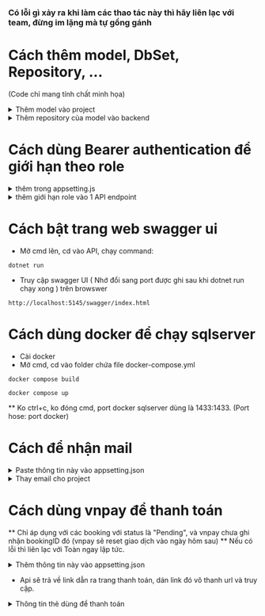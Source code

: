 ### **Có lỗi gì xảy ra khi làm các thao tác này thì hãy liên lạc với team, đừng im lặng mà tự gồng gánh**

# Cách thêm model, DbSet, Repository, ... 
(Code chỉ mang tính chất minh họa)

<details>
<summary> Thêm model vào project </summary>
<br>

- Thêm ở backend/Repositories/Model/ với tên file là [tên table].cs
và thêm các trường này vào trước khi viết class model

```   
#nullable disable
using System.ComponentModel.DataAnnotations.Schema;
namespace Repositories.Model;

// Tên table từ dababase ghi ở đây
[Table("Account")]
public class Account
```
</details>

<details>
<summary> Thêm repository của model vào backend </summary>
<br>

- Vào backend/Repositories/Context.cs, thêm dòng:

```public virtual DbSet<[tên bảng]> [tên bảng theo số nhiều] { get; set; }```

- Vào backend/Repositories/Repository, thêm file tên [tên table] + "Repository.cs" 

```
using Repositories;
using Repositories.Repository;

public class ServiceRepository : GenericRepository<Service> {

    public ServiceRepository( Context context )
        : base( context ){
    }

}
```
*Các chức năng lên quan tới logic, business, DAO các kiểu thì có thể viết ở đây.

- Vào backend/Repositories/UnitOfWork.cs, thêm repository với viết vào 

```
    private ServiceRepository _serviceRepository;  

    ...

    public ServiceRepository ServiceRepository {
        get { return _serviceRepository ??= new ServiceRepository(_context); }
    }
```

</details>

# Cách dùng Bearer authentication để giới hạn theo role

<details>
<summary> thêm trong appsetting.js </summary>

```
  "Jwt": {
    "Issuer": "FA24_SE1854_SWP391_G1_KoiVeterinaryServiceCenter",
    "Audience": "FA24_SE1854_SWP391_G1_KoiVeterinaryServiceCenter",
    "Key": "There is no secret key here, find somewhere else!"
  }
```
</details>

<details>
<summary> thêm giới hạn role vào 1 API endpoint </summary>

<br>
( Code chỉ mang tính chất minh họa )

```
        [HttpGet("{id}")] // Method của API
        [Authorize(Policy = "customer_policy")] // policy để giới hạn role try cập 
        public async Task<ActionResult<Service>> GetServiceByID(string id){ // API endpoint
```

<br>

* Giới hạn của role tạm thời sẽ là 

    Manager > Staff > Vet > Customer ( Guest thì đừng thêm policy là được )

</details>

# Cách bật trang web swagger ui
- Mở cmd lên, cd vào API, chạy command: 
  
`` dotnet run ``

- Truy cập swagger UI ( Nhớ đổi sang port được ghi sau khi dotnet run chạy xong ) trên browswer

``http://localhost:5145/swagger/index.html``

# Cách dùng docker để chạy sqlserver 
- Cài docker
- Mở cmd, cd vào folder chứa file docker-compose.yml

`` docker compose build ``

`` docker compose up ``

** Ko ctrl+c, ko đóng cmd, port docker sqlserver dùng là 1433:1433. (Port hose: port docker)

# Cách để nhận mail

<details>
    <summary> Paste thông tin này vào appsetting.json </summary>
    
```
    "Mail": {
        "Server": "smtp.gmail.com",
        "Port": 587,
        "Email": "testingthingsse1854@gmail.com",
        "Password": "vhxrqjbyudfriseo"
    }
```
** Tạm thời chỉ có đăng kí là gửi mail

</details>

<details>
    <summary> Thay email cho project </summary>
    
    - Tạo gmail mới
    - Vào myaccount của google
    - Bật xác thực 2 bước
    - Vào App password tạo mới
    - Paste email và pass mới tạo vào appsetting.json
</details>

# Cách dùng vnpay để thanh toán
** Chỉ áp dụng với các booking với status là "Pending", và vnpay chưa ghi nhận bookingID đó (vnpay sẽ reset giao dịch vào ngày hôm sau)
** Nếu có lỗi thì liên lạc với Toàn ngay lập tức.

<details>
<summary> Thêm thông tin này vào appsetting.json </summary>

```
      "Vnpay": {
        "vnp_TmnCode": "2WZZSYHY",
        "vnp_HashSecret": "69XJEIF1IFVQHLITS0OEKS6ABL4GNSVC",
        "vnp_Url": "https://sandbox.vnpayment.vn/paymentv2/vpcpay.html",
        "vnp_Version": "2.1.0",
        "vnp_returnUrl": "http://localhost:5145/api/VnPay/result"
      }
```

</details>

- Api sẽ trả về link dẫn ra trang thanh toán, dán link đó vô thanh url và truy cập.

<details>
<summary> Thông tin thẻ dùng để thanh toán </summary>

```
Ngân hàng: NCB
Số thẻ: 9704198526191432198
Tên chủ thẻ: NGUYEN VAN A
Ngày phát hành: 07/15
Mật khẩu OTP: 123456
```
<details>
<summary> Link kham khảo thêm thẻ test </summary>
    https://sandbox.vnpayment.vn/apis/vnpay-demo/
</details>
    
</details>
